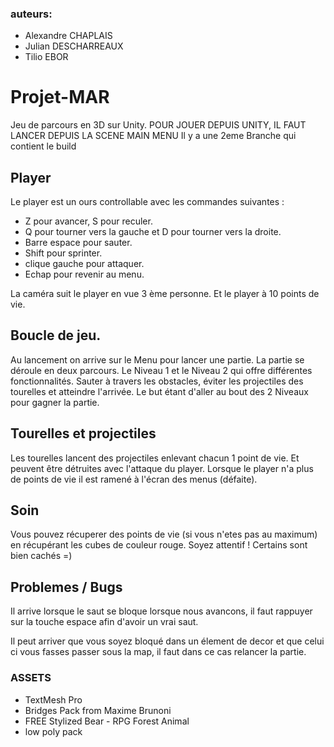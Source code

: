 ### auteurs:
- Alexandre CHAPLAIS
- Julian DESCHARREAUX
- Tilio EBOR

# Projet-MAR

Jeu de parcours en 3D sur Unity.
POUR JOUER DEPUIS UNITY, IL FAUT LANCER DEPUIS LA SCENE MAIN MENU
Il y a une 2eme Branche qui contient le build

## Player

Le player est un ours controllable avec les commandes suivantes :
- Z pour avancer, S pour reculer.
- Q pour tourner vers la gauche et D pour tourner vers la droite.
- Barre espace pour sauter.
- Shift pour sprinter.
- clique gauche pour attaquer.
- Echap pour revenir au menu.

La caméra suit le player en vue 3 ème personne. Et le player à 10 points de vie. 

## Boucle de jeu.

Au lancement on arrive sur le Menu pour lancer une partie.
La partie se déroule en deux parcours. Le Niveau 1 et le Niveau 2 qui offre différentes fonctionnalités.
Sauter à travers les obstacles, éviter les projectiles des tourelles et atteindre l'arrivée.
Le but étant d'aller au bout des 2 Niveaux pour gagner la partie.

## Tourelles et projectiles

Les tourelles lancent des projectiles enlevant chacun 1 point de vie.
Et peuvent être détruites avec l'attaque du player.
Lorsque le player n'a plus de points de vie il est ramené à l'écran des menus (défaite).

## Soin
Vous pouvez récuperer des points de vie (si vous n'etes pas au maximum) en récupérant les cubes de couleur rouge.
Soyez attentif ! Certains sont bien cachés =)

## Problemes / Bugs
Il arrive lorsque le saut se bloque lorsque nous avancons, il faut rappuyer sur la touche espace afin d'avoir un vrai saut.

Il peut arriver que vous soyez bloqué dans un élement de decor et que celui ci vous fasses passer sous la map, il faut dans ce cas relancer la partie.

### ASSETS
- TextMesh Pro
- Bridges Pack from Maxime Brunoni
- FREE Stylized Bear - RPG Forest Animal
- low poly pack
